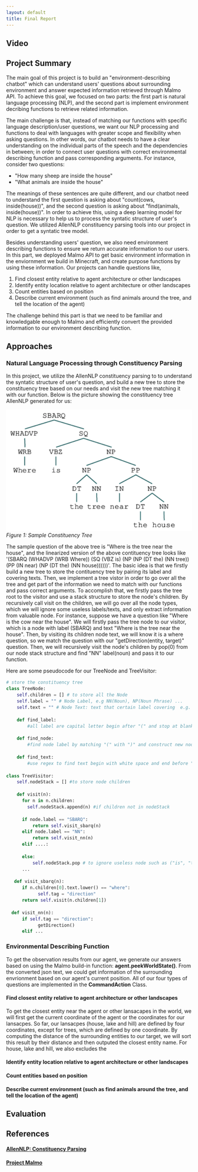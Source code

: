 ```yaml
---
layout: default
title: Final Report
---
```


## Video

## Project Summary

The main goal of this project is to build an "environment-describing chatbot" which can understand users' questions about surrounding environment and answer expected information retrieved through Malmo API. To achieve this goal, we focused on two parts: the first part is natural language processing (NLP), and the second part is implement environment decribing functions to retrieve related information.

The main challenge is that, instead of matching our functions with specific language description/user questions, we want our NLP processing and functions to deal with languages with greater scope and flexibility when asking questions. In other words, our chatbot needs to have a clear understanding on the individual parts of the speech and the dependencies in between; in order to connect user questions with correct environmental describing function and pass corresponding arguments. For instance, consider two questions:

- "How many sheep are inside the house"
- "What animals are inside the house"

The meanings of these sentences are quite different, and our chatbot need to understand the first question is asking about "count(cows, inside(house))", and the second question is asking about "find(animals, inside(house))". In order to achieve this, using a deep learning model for NLP is necessary to help us to process the syntatic structure of user's question. We utilized AllenNLP constituency parsing tools into our project in order to get a syntatic tree model.

Besides understanding users' question, we also need environment describing functions to ensure we return accurate information to our users. In this part, we deployed Malmo API to get basic environment information in the enviornment we build in Minecraft, and create purpose functions by using these information. Our projects can handle questions like,

1. Find closest entity relative to agent architecture or other landscapes
2. Identify entity location relative to agent architecture or other landscapes
3. Count entities based on position
4. Describe current environment (such as find animals around the tree, and tell the location of the agent)

The challenge behind this part is that we need to be familiar and knowledgable enough to Malmo and efficiently convert the provided information to our environment describing function.

## Approaches

### Natural Language Processing through Constituency Parsing

In this project, we utilize the AllenNLP constituency parsing to to understand the syntatic structure of user's question, and build a new tree to store the constituency tree based on our needs and visit the new tree matching it with our function. Below is the picture showing the constituency tree AllenNLP generated for us: <p><img src="assets/ct.png" width="650" alt/><em>Figure 1: Sample Constituency Tree </em></p>

The sample question of the above tree is "Where is the tree near the house", and the linearized version of the above contituency tree looks like '(SBARQ (WHADVP (WRB Where)) (SQ (VBZ is) (NP (NP (DT the) (NN tree)) (PP (IN near) (NP (DT the) (NN house))))))'. The basic idea is that we firstly build a new tree to store the contituency tree by pairing its label and covering texts. Then, we implement a tree vistor in order to go over all the tree and get part of the information we need to match with our functions and pass correct arguments. To accomplish that, we firstly pass the tree root to the visitor and use a stack structure to store the node's children. By recursively call visit on the children, we will go over all the node types, which we will ignore some useless labels/texts, and only extract information from valuable node. For instance, suppose we have a question like "Where is the cow near the house". We will firstly pass the tree node to our visitor, which is a node with label (SBARQ) and text "Where is the tree near the house". Then, by visiting its children node text, we will know it is a where question, so we match the question with our "getDirection(entity, target)" question. Then, we will recursively visit the node's children by pop(0) from our node stack structure and find "NN" label(noun) and pass it to our function.

Here are some pseudocode for our TreeNode and TreeVisitor:

```python
# store the constituency tree
class TreeNode:
    self.children = [] # to store all the Node
    self.label = "" # Node Label, e.g NN(Noun), NP(Noun Phrase) ...
    self.text = "" # Node Text: text that certain label covering  e.g. IN - near, NN - house

    def find_label:
        #all label are capital letter begin after "(" and stop at blank space

    def find_node:
        #find node label by matching "(" with ")" and construct new node and add it into self.children

    def find_text:
        #use regex to find text begin with white space and end before ")"

class TreeVisitor:
    self.nodeStack = [] #to store node children

    def visit(n):
      for n in n.children:
        self.nodeStack.append(n) #if children not in nodeStack

      if node.label == "SBARQ":
          return self.visit_sbarq(n)
      elif node.label == "NN":
          return self.visit_nn(n)
      elif ....:

      else:
          self.nodeStack.pop # to ignore useless node such as ("is", "the")
      ...

   def visit_sbarq(n):
      if n.children[0].text.lower() == "where":
            self.tag = "direction"
      return self.visit(n.children[1])

  def visit_nn(n):
      if self.tag == "direction":
            getDirection()
      elif ...
```

### Environmental Describing Function

To get the observation results from our agent, we generate our answers based on using the Malmo build-in function: **agent.peekWorldState()**. From the converted json text, we could get information of the surrounding envrionment based on our agent's current position. All of our four types of questions are implemented in the **CommandAction** Class.

#### Find closest entity relative to agent architecture or other landscapes

To get the closest entity near the agent or other lansacapes in the world, we will first get the current coordinate of the agent or the coordinates for our lansacpes. So far, our lansacpes (house, lake and hill) are defined by four coordinates, except for trees, which are defined by one coordinate. By computing the distance of the surrounding entities to our target, we will sort this result by their distance and then outputed the closest entity name. For house, lake and hill, we also excludes the

#### Identify entity location relative to agent architecture or other landscapes

#### Count entities based on position

#### Describe current environment (such as find animals around the tree, and tell the location of the agent)

## Evaluation

## References

#### [AllenNLP: Constituency Parsing](https://demo.allennlp.org/constituency-parsing)

#### [Project Malmo](https://github.com/microsoft/malmo)
